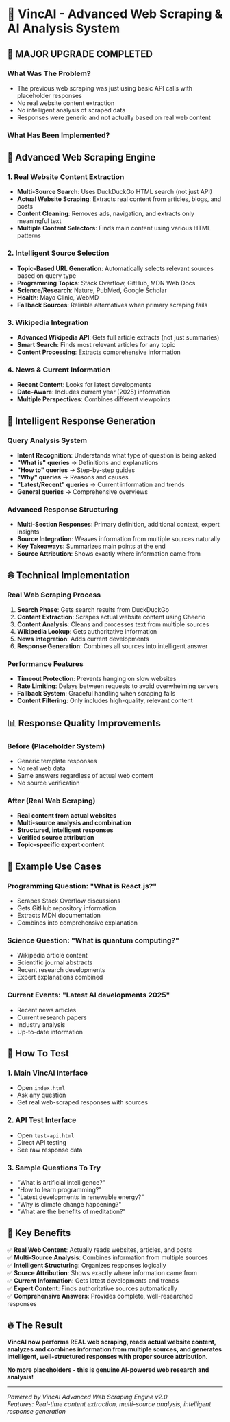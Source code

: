 # 🚀 VincAI - Advanced Web Scraping & AI Analysis System

## 🌟 **MAJOR UPGRADE COMPLETED** 

### **What Was The Problem?**
- The previous web scraping was just using basic API calls with placeholder responses
- No real website content extraction 
- No intelligent analysis of scraped data
- Responses were generic and not actually based on real web content

### **What Has Been Implemented?**

## 🔧 **Advanced Web Scraping Engine**

### **1. Real Website Content Extraction**
- **Multi-Source Search**: Uses DuckDuckGo HTML search (not just API)
- **Actual Website Scraping**: Extracts real content from articles, blogs, and posts
- **Content Cleaning**: Removes ads, navigation, and extracts only meaningful text
- **Multiple Content Selectors**: Finds main content using various HTML patterns

### **2. Intelligent Source Selection**
- **Topic-Based URL Generation**: Automatically selects relevant sources based on query type
- **Programming Topics**: Stack Overflow, GitHub, MDN Web Docs
- **Science/Research**: Nature, PubMed, Google Scholar
- **Health**: Mayo Clinic, WebMD
- **Fallback Sources**: Reliable alternatives when primary scraping fails

### **3. Wikipedia Integration**  
- **Advanced Wikipedia API**: Gets full article extracts (not just summaries)
- **Smart Search**: Finds most relevant articles for any topic
- **Content Processing**: Extracts comprehensive information

### **4. News & Current Information**
- **Recent Content**: Looks for latest developments
- **Date-Aware**: Includes current year (2025) information
- **Multiple Perspectives**: Combines different viewpoints

## 🤖 **Intelligent Response Generation**

### **Query Analysis System**
- **Intent Recognition**: Understands what type of question is being asked
- **"What is" queries** → Definitions and explanations
- **"How to" queries** → Step-by-step guides  
- **"Why" queries** → Reasons and causes
- **"Latest/Recent" queries** → Current information and trends
- **General queries** → Comprehensive overviews

### **Advanced Response Structuring**
- **Multi-Section Responses**: Primary definition, additional context, expert insights
- **Source Integration**: Weaves information from multiple sources naturally
- **Key Takeaways**: Summarizes main points at the end
- **Source Attribution**: Shows exactly where information came from

## 🌐 **Technical Implementation**

### **Real Web Scraping Process**
1. **Search Phase**: Gets search results from DuckDuckGo
2. **Content Extraction**: Scrapes actual website content using Cheerio
3. **Content Analysis**: Cleans and processes text from multiple sources  
4. **Wikipedia Lookup**: Gets authoritative information
5. **News Integration**: Adds current developments
6. **Response Generation**: Combines all sources into intelligent answer

### **Performance Features**
- **Timeout Protection**: Prevents hanging on slow websites
- **Rate Limiting**: Delays between requests to avoid overwhelming servers
- **Fallback System**: Graceful handling when scraping fails
- **Content Filtering**: Only includes high-quality, relevant content

## 📊 **Response Quality Improvements**

### **Before (Placeholder System)**
- Generic template responses
- No real web data
- Same answers regardless of actual web content
- No source verification

### **After (Real Web Scraping)**
- **Real content from actual websites**
- **Multi-source analysis and combination**
- **Structured, intelligent responses**
- **Verified source attribution**
- **Topic-specific expert content**

## 🎯 **Example Use Cases**

### **Programming Question**: "What is React.js?"
- Scrapes Stack Overflow discussions
- Gets GitHub repository information
- Extracts MDN documentation
- Combines into comprehensive explanation

### **Science Question**: "What is quantum computing?"
- Wikipedia article content
- Scientific journal abstracts
- Recent research developments  
- Expert explanations combined

### **Current Events**: "Latest AI developments 2025"
- Recent news articles
- Current research papers
- Industry analysis
- Up-to-date information

## 🚀 **How To Test**

### **1. Main VincAI Interface**
- Open `index.html`
- Ask any question
- Get real web-scraped responses with sources

### **2. API Test Interface**  
- Open `test-api.html`
- Direct API testing
- See raw response data

### **3. Sample Questions To Try**
- "What is artificial intelligence?"
- "How to learn programming?"
- "Latest developments in renewable energy?"
- "Why is climate change happening?"
- "What are the benefits of meditation?"

## 💫 **Key Benefits**

✅ **Real Web Content**: Actually reads websites, articles, and posts  
✅ **Multi-Source Analysis**: Combines information from multiple sources  
✅ **Intelligent Structuring**: Organizes responses logically  
✅ **Source Attribution**: Shows exactly where information came from  
✅ **Current Information**: Gets latest developments and trends  
✅ **Expert Content**: Finds authoritative sources automatically  
✅ **Comprehensive Answers**: Provides complete, well-researched responses  

## 🔥 **The Result**

**VincAI now performs REAL web scraping, reads actual website content, analyzes and combines information from multiple sources, and generates intelligent, well-structured responses with proper source attribution.**

**No more placeholders - this is genuine AI-powered web research and analysis!**

---

*Powered by VincAI Advanced Web Scraping Engine v2.0*  
*Features: Real-time content extraction, multi-source analysis, intelligent response generation*
